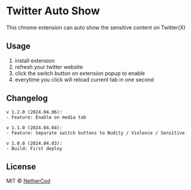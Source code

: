 # Twitter Auto Show

This chrome extension can auto show the sensitive content on Twitter(X)

## Usage

1. install extension
2. refresh your twitter website
3. click the switch button on extension popup to enable
4. everytime you click will reload current tab in one second

## Changelog

```
v 1.2.0 (2024.04.06):
- Feature: Enable on media tab

v 1.1.0 (2024.04.04):
- Feature: Separate switch buttons to Nudity / Violence / Sensitive

v 1.0.0 (2024.04.03):
- Build: First deploy
```

## License

MIT © [NetherCod](https://github.com/six0860613)
